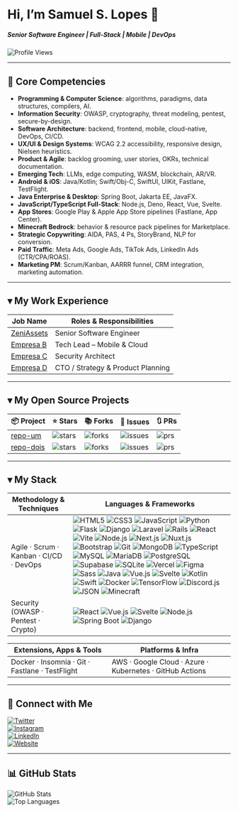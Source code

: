 # Hi, I’m Samuel S. Lopes 👋  
##### Senior Software Engineer | Full-Stack | Mobile | DevOps

![Profile Views](https://komarev.com/ghpvc/?username=samsldev&color=brightgreen)

---

## 🎯 Core Competencies
- **Programming & Computer Science**: algorithms, paradigms, data structures, compilers, AI.  
- **Information Security**: OWASP, cryptography, threat modeling, pentest, secure-by-design.  
- **Software Architecture**: backend, frontend, mobile, cloud-native, DevOps, CI/CD.  
- **UX/UI & Design Systems**: WCAG 2.2 accessibility, responsive design, Nielsen heuristics.  
- **Product & Agile**: backlog grooming, user stories, OKRs, technical documentation.  
- **Emerging Tech**: LLMs, edge computing, WASM, blockchain, AR/VR.  
- **Android & iOS**: Java/Kotlin; Swift/Obj-C, SwiftUI, UIKit, Fastlane, TestFlight.  
- **Java Enterprise & Desktop**: Spring Boot, Jakarta EE, JavaFX.  
- **JavaScript/TypeScript Full-Stack**: Node.js, Deno, React, Vue, Svelte.  
- **App Stores**: Google Play & Apple App Store pipelines (Fastlane, App Center).  
- **Minecraft Bedrock**: behavior & resource pack pipelines for Marketplace.  
- **Strategic Copywriting**: AIDA, PAS, 4 Ps, StoryBrand, NLP for conversion.  
- **Paid Traffic**: Meta Ads, Google Ads, TikTok Ads, LinkedIn Ads (CTR/CPA/ROAS).  
- **Marketing PM**: Scrum/Kanban, AARRR funnel, CRM integration, marketing automation.

---

## ▾ My Work Experience
| Job Name                     | Roles & Responsibilities               |
|------------------------------|----------------------------------------|
| [ZeniAssets](https://…)       | Senior Software Engineer               |
| [Empresa B](https://…)       | Tech Lead – Mobile & Cloud            |
| [Empresa C](https://…)       | Security Architect                     |
| [Empresa D](https://…)       | CTO / Strategy & Product Planning      |

---

## ▾ My Open Source Projects
| 📦 Project                         | ⭐ Stars | 📚 Forks | 🐛 Issues | 🔃 PRs    |
|-----------------------------------|---------|----------|-----------|-----------|
| [repo-um](https://github.com/…)   | ![stars](https://img.shields.io/github/stars/SEU_USERNAME/repo-um?style=flat&label=&logo=github) | ![forks](https://img.shields.io/github/forks/SEU_USERNAME/repo-um?style=flat) | ![issues](https://img.shields.io/github/issues/SEU_USERNAME/repo-um?style=flat) | ![prs](https://img.shields.io/github/issues-pr/SEU_USERNAME/repo-um?style=flat) |
| [repo-dois](https://github.com/…) | ![stars](https://img.shields.io/github/stars/SEU_USERNAME/repo-dois?style=flat&label=&logo=github) | ![forks](https://img.shields.io/github/forks/SEU_USERNAME/repo-dois?style=flat) | ![issues](https://img.shields.io/github/issues/SEU_USERNAME/repo-dois?style=flat) | ![prs](https://img.shields.io/github/issues-pr/SEU_USERNAME/repo-dois?style=flat) |

---

## ▾ My Stack
| Methodology & Techniques            | Languages & Frameworks                                                                                                                                                                                                                                                                                                                                                                                                                                                                                                                                                         |
|-------------------------------------|----------------------------------------------------------------------------------------------------------------------------------------------------------------------------------------------------------------------------------------------------------------------------------------------------------------------------------------------------------------------------------------------------------------------------------------------------------------------------------------------------------------------------------------------------------------------------------------------------------------------------------------------|
| Agile · Scrum · Kanban · CI/CD · DevOps | ![HTML5](https://img.shields.io/badge/HTML5-E34F26?style=for-the-badge&logo=html5&logoColor=white) ![CSS3](https://img.shields.io/badge/CSS3-1572B6?style=for-the-badge&logo=css3&logoColor=white) ![JavaScript](https://img.shields.io/badge/JavaScript-F7DF1E?style=for-the-badge&logo=javascript&logoColor=black) ![Python](https://img.shields.io/badge/Python-3776AB?style=for-the-badge&logo=python&logoColor=white) ![Flask](https://img.shields.io/badge/Flask-000000?style=for-the-badge&logo=flask&logoColor=white) ![Django](https://img.shields.io/badge/Django-092E20?style=for-the-badge&logo=django&logoColor=white) ![Laravel](https://img.shields.io/badge/Laravel-FF2D20?style=for-the-badge&logo=laravel&logoColor=white) ![Rails](https://img.shields.io/badge/Rails-CC0000?style=for-the-badge&logo=ruby-on-rails&logoColor=white) ![React](https://img.shields.io/badge/React-20232A?style=for-the-badge&logo=react&logoColor=61DAFB) ![Vite](https://img.shields.io/badge/Vite-646CFF?style=for-the-badge&logo=vite&logoColor=white) ![Node.js](https://img.shields.io/badge/Node.js-339933?style=for-the-badge&logo=node.js&logoColor=white) ![Next.js](https://img.shields.io/badge/Next.js-000000?style=for-the-badge&logo=next.js&logoColor=white) ![Nuxt.js](https://img.shields.io/badge/Nuxt.js-00DC82?style=for-the-badge&logo=nuxt.js&logoColor=white) ![Bootstrap](https://img.shields.io/badge/Bootstrap-7952B3?style=for-the-badge&logo=bootstrap&logoColor=white) ![Git](https://img.shields.io/badge/Git-F05032?style=for-the-badge&logo=git&logoColor=white) ![MongoDB](https://img.shields.io/badge/MongoDB-47A248?style=for-the-badge&logo=mongodb&logoColor=white) ![TypeScript](https://img.shields.io/badge/TypeScript-3178C6?style=for-the-badge&logo=typescript&logoColor=white) ![MySQL](https://img.shields.io/badge/MySQL-4479A1?style=for-the-badge&logo=mysql&logoColor=white) ![MariaDB](https://img.shields.io/badge/MariaDB-003545?style=for-the-badge&logo=mariadb&logoColor=white) ![PostgreSQL](https://img.shields.io/badge/PostgreSQL-336791?style=for-the-badge&logo=postgresql&logoColor=white) ![Supabase](https://img.shields.io/badge/Supabase-3ECF8E?style=for-the-badge&logo=supabase&logoColor=white) ![SQLite](https://img.shields.io/badge/SQLite-07405E?style=for-the-badge&logo=sqlite&logoColor=white) ![Vercel](https://img.shields.io/badge/Vercel-000000?style=for-the-badge&logo=vercel&logoColor=white) ![Figma](https://img.shields.io/badge/Figma-F24E1E?style=for-the-badge&logo=figma&logoColor=white) ![Sass](https://img.shields.io/badge/Sass-CC6699?style=for-the-badge&logo=sass&logoColor=white) ![Java](https://img.shields.io/badge/Java-007396?style=for-the-badge&logo=java&logoColor=white) ![Vue.js](https://img.shields.io/badge/Vue.js-4FC08D?style=for-the-badge&logo=vue.js&logoColor=white) ![Svelte](https://img.shields.io/badge/Svelte-FF3E00?style=for-the-badge&logo=svelte&logoColor=white) ![Kotlin](https://img.shields.io/badge/Kotlin-0095D5?style=for-the-badge&logo=kotlin&logoColor=white) ![Swift](https://img.shields.io/badge/Swift-FA7343?style=for-the-badge&logo=swift&logoColor=white) ![Docker](https://img.shields.io/badge/Docker-2496ED?style=for-the-badge&logo=docker&logoColor=white) ![TensorFlow](https://img.shields.io/badge/TensorFlow-FF6F00?style=for-the-badge&logo=tensorflow&logoColor=white) ![Discord.js](https://img.shields.io/badge/Discord.js-7289DA?style=for-the-badge&logo=discord&logoColor=white) ![JSON](https://img.shields.io/badge/JSON-000000?style=for-the-badge&logo=json&logoColor=white) ![Minecraft](https://img.shields.io/badge/Minecraft-009A00?style=for-the-badge&logo=minecraft&logoColor=white) |
| Security (OWASP · Pentest · Crypto) | ![React](https://img.shields.io/badge/React-20232A?style=for-the-badge&logo=react&logoColor=61DAFB) ![Vue.js](https://img.shields.io/badge/Vue.js-4FC08D?style=for-the-badge&logo=vue.js&logoColor=white) ![Svelte](https://img.shields.io/badge/Svelte-FF3E00?style=for-the-badge&logo=svelte&logoColor=white) ![Node.js](https://img.shields.io/badge/Node.js-339933?style=for-the-badge&logo=node.js&logoColor=white) ![Spring Boot](https://img.shields.io/badge/Spring%20Boot-6DB33F?style=for-the-badge&logo=springboot&logoColor=white) ![Django](https://img.shields.io/badge/Django-092E20?style=for-the-badge&logo=django&logoColor=white) |

| Extensions, Apps & Tools       | Platforms & Infra                                                |
|--------------------------------|------------------------------------------------------------------|
| Docker · Insomnia · Git · Fastlane · TestFlight | AWS · Google Cloud · Azure · Kubernetes · GitHub Actions |


---

## 🤝 Connect with Me

[![Twitter](https://img.shields.io/badge/Twitter-1DA1F2?style=for-the-badge&logo=twitter&logoColor=white)](https://twitter.com/samsldev)  
[![Instagram](https://img.shields.io/badge/Instagram-E4405F?style=for-the-badge&logo=instagram&logoColor=white)](https://instagram.com/zenistudios)  
[![LinkedIn](https://img.shields.io/badge/LinkedIn-0077B5?style=for-the-badge&logo=linkedin&logoColor=white)](https://linkedin.com/in/samsldev)  
[![Website](https://img.shields.io/badge/Website-%23000000?style=for-the-badge&logo=github&logoColor=white)]([https://yourwebsite.com](https://www.zeniassets.com/portfolio))

---

## 📊 GitHub Stats

![GitHub Stats](https://github-readme-stats.vercel.app/api?username=samsldev&show_icons=true&theme=dark)  
![Top Languages](https://github-readme-stats.vercel.app/api/top-langs/?username=samsldev&layout=compact&theme=dark)

